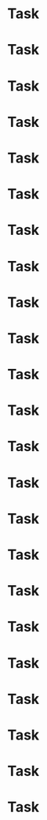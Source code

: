 # Task
# Task
# Task
# Task
# Task
# Task
# Task
# Task
# Task
# Task
# Task
# Task
# Task
# Task
# Task
# Task
# Task
# Task
# Task
# Task
# Task
# Task
# Task
